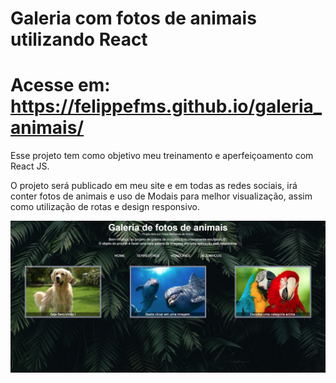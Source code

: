 # Galeria com fotos de animais utilizando React

# Acesse em: https://felippefms.github.io/galeria_animais/

Esse projeto tem como objetivo meu treinamento e aperfeiçoamento com React JS.

O projeto será publicado em meu site e em todas as redes sociais, irá conter fotos de animais e uso de Modais para melhor visualização, assim como utilização de rotas e design responsivo.

![preview](https://github.com/felippefms/galeria_animais/blob/main/src/imgs/preview.jpg)
